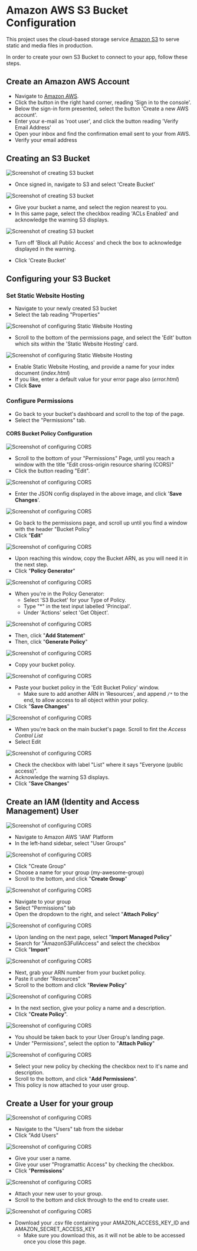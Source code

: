 # Amazon AWS S3 Bucket Configuration

This project uses the cloud-based storage service [Amazon S3](https://aws.amazon.com/s3/?nc2=type_a) to serve static and media files in production.

In order to create your own S3 Bucket to connect to your app, follow these steps.

## Create an Amazon AWS Account

* Navigate to [Amazon AWS](https://aws.amazon.com/).
* Click the button in the right hand corner, reading 'Sign in to the console'.
* Below the sign-in form presented, select the button 'Create a new AWS account'.
* Enter your e-mail as 'root user', and click the button reading 'Verify Email Address'
* Open your inbox and find the confirmation email sent to your from AWS.
* Verify your email address

## Creating an S3 Bucket

![Screenshot of creating S3 bucket](documentation/readme_images/deployment/aws_s3_create_bucket.png)

* Once signed in, navigate to S3 and select 'Create Bucket'

![Screenshot of creating S3 bucket](documentation/readme_images/deployment/aws_s3_name_bucket.png)

* Give your bucket a name, and select the region nearest to you.
* In this same page, select the checkbox reading 'ACLs Enabled' and acknowledge the warning S3 displays.

![Screenshot of creating S3 bucket](documentation/readme_images/deployment/aws_s3_block_public_access_off.png)

* Turn off 'Block all Public Access' and check the box to acknowledge displayed in the warning.

* Click 'Create Bucket'

## Configuring your S3 Bucket

### Set Static Website Hosting

* Navigate to your newly created S3 bucket
* Select the tab reading "Properties"

![Screenshot of configuring Static Website Hosting](documentation/readme_images/deployment/aws_s3_static_website.png)

* Scroll to the bottom of the permissions page, and select the 'Edit' button which sits within the 'Static Website Hosting' card.

![Screenshot of configuring Static Website Hosting](documentation/readme_images/deployment/aws_s3_host_static_website.png)

* Enable Static Website Hosting, and provide a name for your index document (*index.html*)
* If you like, enter a default value for your error page also (*error.html*)
* Click **Save**

### Configure Permissions

* Go back to your bucket's dashboard and scroll to the top of the page.
* Select the "Permissions" tab.

#### CORS Bucket Policy Configuration

![Screenshot of configuring CORS](documentation/readme_images/deployment/aws_s3_cors_tab.png)

* Scroll to the bottom of your "Permissions" Page, until you reach a window with the title "Edit cross-origin resource sharing (CORS)"
* Click the button reading "Edit".

![Screenshot of configuring CORS](documentation/readme_images/deployment/aws_cors_config.png)

* Enter the JSON config displayed in the above image, and click '**Save Changes**'.

![Screenshot of configuring CORS](documentation/readme_images/deployment/aws_bucket_policy_window.png)

* Go back to the permissions page, and scroll up until you find a window with the header "Bucket Policy"
* Click "**Edit**"

![Screenshot of configuring CORS](documentation/readme_images/deployment/aws_bucket_policy_config.png)

* Upon reaching this window, copy the Bucket ARN, as you will need it in the next step.
* Click "**Policy Generator**"

![Screenshot of configuring CORS](documentation/readme_images/deployment/aws_bucket_policy_generator.png)

* When you're in the Policy Generator:
    * Select 'S3 Bucket' for your Type of Policy.
    * Type "*" in the text input labelled 'Principal'.
    * Under 'Actions' select 'Get Object'.

![Screenshot of configuring CORS](documentation/readme_images/deployment/aws_bucket_generate_policy.png)

* Then, click "**Add Statement**"
* Then, click "**Generate Policy**"

![Screenshot of configuring CORS](documentation/readme_images/deployment/aws_copy_bucket_policy.png)

* Copy your bucket policy.

![Screenshot of configuring CORS](documentation/readme_images/deployment/aws_paste_bucket_policy.png)

* Paste your bucket policy in the 'Edit Bucket Policy' window.
    * Make sure to add another ARN in 'Resources', and append `/*` to the end, to allow access to all object within your policy.
* Click "**Save Changes**"

![Screenshot of configuring CORS](documentation/readme_images/deployment/aws_edit_acl.png)

* When you're back on the main bucket's page. Scroll to fint the *Access Control List*
* Select Edit

![Screenshot of configuring CORS](documentation/readme_images/deployment/aws_acl_list_read.png)

* Check the checkbox with label "List" where it says "Everyone (public access)".
* Acknowledge the warning S3 displays.
* Click "**Save Changes**"

## Create an IAM (Identity and Access Management) User

![Screenshot of configuring CORS](documentation/readme_images/deployment/aws_iam_landing_page.png)

* Navigate to Amazon AWS 'IAM' Platform
* In the left-hand sidebar, select "User Groups"

![Screenshot of configuring CORS](documentation/readme_images/deployment/aws_iam_user_groups.png)

* Click "Create Group"
* Choose a name for your group (my-awesome-group)
* Scroll to the bottom, and click "**Create Group**"

![Screenshot of configuring CORS](documentation/readme_images/deployment/aws_iam_create_policy.png)

* Navigate to your group
* Select "Permissions" tab
* Open the dropdown to the right, and select "**Attach Policy**"

![Screenshot of configuring CORS](documentation/readme_images/deployment/aws_iam_s3_full_access.png)

* Upon landing on the next page, select "**Import Managed Policy**"
* Search for "AmazonS3FullAccess" and select the checkbox
* Click "**Import**"

![Screenshot of configuring CORS](documentation/readme_images/deployment/aws_iam_arn.png)

* Next, grab your ARN number from your bucket policy.
* Paste it under "Resources"
* Scroll to the bottom and click "**Review Policy**"

![Screenshot of configuring CORS](documentation/readme_images/deployment/aws_iam_policy_name.png)

* In the next section, give your policy a name and a description.
* Click "**Create Policy**".


![Screenshot of configuring CORS](documentation/readme_images/deployment/aws_iam_attach_policy.png)

* You should be taken back to your User Group's landing page.
* Under "Permissions", select the option to "**Attach Policy**"

![Screenshot of configuring CORS](documentation/readme_images/deployment/aws_iam_select_policy.png)

* Select your new policy by checking the checkbox next to it's name and description.
* Scroll to the bottom, and click "**Add Permissions**".
* This policy is now attached to your user group.

## Create a User for your group

![Screenshot of configuring CORS](documentation/readme_images/deployment/aws_iam_create_user.png)

* Navigate to the "Users" tab from the sidebar
* Click "Add Users"

![Screenshot of configuring CORS](documentation/readme_images/deployment/aws_iam_name_user.png)

* Give your user a name.
* Give your user "Programattic Access" by checking the checkbox.
* Click "**Permissions**"

![Screenshot of configuring CORS](documentation/readme_images/deployment/aws_iam_add_user_to_group.png)

* Attach your new user to your group.
* Scroll to the bottom and click through to the end to create user.

![Screenshot of configuring CORS](documentation/readme_images/deployment/aws_iam_download_csv.png)

* Download your .csv file containing your AMAZON_ACCESS_KEY_ID and AMAZON_SECRET_ACCESS_KEY
    * Make sure you download this, as it will not be able to be accessed once you close this page.













